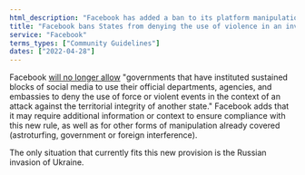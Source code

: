 ```yaml
---
html_description: "Facebook has added a ban to its platform manipulation prevention rules."
title: "Facebook bans States from denying the use of violence in an invasion"
service: "Facebook"
terms_types: ["Community Guidelines"]
dates: ["2022-04-28"]
---
```


Facebook <a target="_blank" rel="noopener" href="https://github.com/OpenTermsArchive/france-elections-versions/commit/b315d25#diff-57f4f166af0a7f6e4fc8f63a103c74f5a8d47754238aad621db0eebdf4048df4R24">will no longer allow</a> "governments that have instituted sustained blocks of social media to use their official departments, agencies, and embassies to deny the use of force or violent events in the context of an attack against the territorial integrity of another state." Facebook adds that it may require additional information or context to ensure compliance with this new rule, as well as for other forms of manipulation already covered (astroturfing, government or foreign interference).

The only situation that currently fits this new provision is the Russian invasion of Ukraine.
